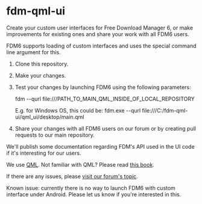 # fdm-qml-ui
Create your custom user interfaces for Free Download Manager 6, or make improvements for existing ones and share your work with all FDM6 users.

FDM6 supports loading of custom interfaces and uses the special command line argument for this.

1. Clone this repository.

2. Make your changes.

3. Test your changes by launching FDM6 using the following parameters:

    fdm --qurl file:///PATH_TO_MAIN_QML_INSIDE_OF_LOCAL_REPOSITORY

    E.g. for Windows OS, this could be:
    fdm.exe --qurl file:///C:/fdm-qml-ui/qml_ui/desktop/main.qml

4. Share your changes with all FDM6 users on our forum or by creating pull requests to our main repository.

We'll publish some documentation regarding FDM's API used in the UI code if it's interesting for our users.

We use [QML](https://doc.qt.io/qt-5/qtqml-index.html). Not familiar with QML? Please read [this book](https://qmlbook.github.io/).

If there are any issues, please [visit our forum's topic](https://www.freedownloadmanager.org/board/viewtopic.php?f=1&t=18517).

Known issue: currently there is no way to launch FDM6 with custom interface under Android. Please let us know if you're interested in this.